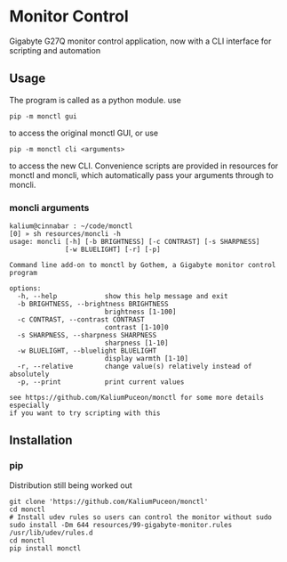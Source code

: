 # Monitor Control

Gigabyte G27Q monitor control application, now with a CLI interface for scripting and automation

## Usage
The program is called as a python module. use
```
pip -m monctl gui
```
to access the original monctl GUI, or use
```
pip -m monctl cli <arguments>
```
to access the new CLI. Convenience scripts are provided in resources for monctl and moncli, which automatically pass your arguments through to moncli.

### moncli arguments

```
kalium@cinnabar : ~/code/monctl
[0] » sh resources/moncli -h  
usage: moncli [-h] [-b BRIGHTNESS] [-c CONTRAST] [-s SHARPNESS]
              [-w BLUELIGHT] [-r] [-p]

Command line add-on to monctl by Gothem, a Gigabyte monitor control program

options:
  -h, --help            show this help message and exit
  -b BRIGHTNESS, --brightness BRIGHTNESS
                        brightness [1-100]
  -c CONTRAST, --contrast CONTRAST
                        contrast [1-10]0
  -s SHARPNESS, --sharpness SHARPNESS
                        sharpness [1-10]
  -w BLUELIGHT, --bluelight BLUELIGHT
                        display warmth [1-10]
  -r, --relative        change value(s) relatively instead of absolutely
  -p, --print           print current values

see https://github.com/KaliumPuceon/monctl for some more details especially
if you want to try scripting with this
```

## Installation

### pip
Distribution still being worked out

```
git clone 'https://github.com/KaliumPuceon/monctl'
cd monctl
# Install udev rules so users can control the monitor without sudo
sudo install -Dm 644 resources/99-gigabyte-monitor.rules /usr/lib/udev/rules.d
cd monctl
pip install monctl
```



